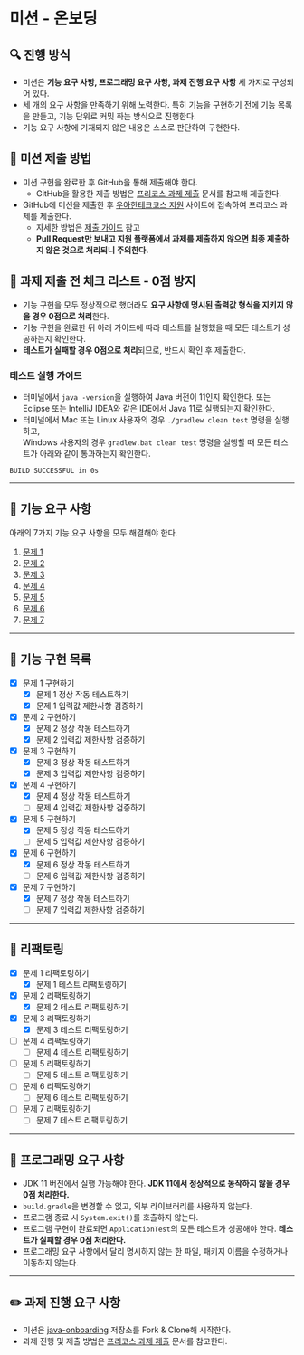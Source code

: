 # 미션 - 온보딩

## 🔍 진행 방식

- 미션은 **기능 요구 사항, 프로그래밍 요구 사항, 과제 진행 요구 사항** 세 가지로 구성되어 있다.
- 세 개의 요구 사항을 만족하기 위해 노력한다. 특히 기능을 구현하기 전에 기능 목록을 만들고, 기능 단위로 커밋 하는 방식으로 진행한다.
- 기능 요구 사항에 기재되지 않은 내용은 스스로 판단하여 구현한다.

## 📮 미션 제출 방법

- 미션 구현을 완료한 후 GitHub을 통해 제출해야 한다.
    - GitHub을 활용한 제출 방법은 [프리코스 과제 제출](https://github.com/woowacourse/woowacourse-docs/tree/master/precourse) 문서를 참고해
      제출한다.
- GitHub에 미션을 제출한 후 [우아한테크코스 지원](https://apply.techcourse.co.kr) 사이트에 접속하여 프리코스 과제를 제출한다.
    - 자세한 방법은 [제출 가이드](https://github.com/woowacourse/woowacourse-docs/tree/master/precourse#제출-가이드) 참고
    - **Pull Request만 보내고 지원 플랫폼에서 과제를 제출하지 않으면 최종 제출하지 않은 것으로 처리되니 주의한다.**

## 🚨 과제 제출 전 체크 리스트 - 0점 방지

- 기능 구현을 모두 정상적으로 했더라도 **요구 사항에 명시된 출력값 형식을 지키지 않을 경우 0점으로 처리**한다.
- 기능 구현을 완료한 뒤 아래 가이드에 따라 테스트를 실행했을 때 모든 테스트가 성공하는지 확인한다.
- **테스트가 실패할 경우 0점으로 처리**되므로, 반드시 확인 후 제출한다.

### 테스트 실행 가이드

- 터미널에서 `java -version`을 실행하여 Java 버전이 11인지 확인한다. 또는 Eclipse 또는 IntelliJ IDEA와 같은 IDE에서 Java 11로 실행되는지 확인한다.
- 터미널에서 Mac 또는 Linux 사용자의 경우 `./gradlew clean test` 명령을 실행하고,   
  Windows 사용자의 경우  `gradlew.bat clean test` 명령을 실행할 때 모든 테스트가 아래와 같이 통과하는지 확인한다.

```
BUILD SUCCESSFUL in 0s
```

---

## 🚀 기능 요구 사항
아래의 7가지 기능 요구 사항을 모두 해결해야 한다.

1. [문제 1](./docs/PROBLEM1.md)
2. [문제 2](./docs/PROBLEM2.md)
3. [문제 3](./docs/PROBLEM3.md)
4. [문제 4](./docs/PROBLEM4.md)
5. [문제 5](./docs/PROBLEM5.md)
6. [문제 6](./docs/PROBLEM6.md)
7. [문제 7](./docs/PROBLEM7.md)

---

## 🐳 기능 구현 목록

* [x] 문제 1 구현하기
  * [x] 문제 1 정상 작동 테스트하기
  * [x] 문제 1 입력값 제한사항 검증하기

* [x] 문제 2 구현하기
  * [x] 문제 2 정상 작동 테스트하기
  * [x] 문제 2 입력값 제한사항 검증하기

* [x] 문제 3 구현하기
  * [x] 문제 3 정상 작동 테스트하기
  * [x] 문제 3 입력값 제한사항 검증하기

* [x] 문제 4 구현하기
  * [x] 문제 4 정상 작동 테스트하기
  * [ ] 문제 4 입력값 제한사항 검증하기

* [x] 문제 5 구현하기
  * [x] 문제 5 정상 작동 테스트하기
  * [ ] 문제 5 입력값 제한사항 검증하기

* [x] 문제 6 구현하기
  * [x] 문제 6 정상 작동 테스트하기
  * [ ] 문제 6 입력값 제한사항 검증하기
  
* [x] 문제 7 구현하기
  * [x] 문제 7 정상 작동 테스트하기
  * [ ] 문제 7 입력값 제한사항 검증하기

---

## 🐋 리팩토링

* [x] 문제 1 리팩토링하기
  * [x] 문제 1 테스트 리팩토링하기

* [x] 문제 2 리팩토링하기
  * [x] 문제 2 테스트 리팩토링하기

* [x] 문제 3 리팩토링하기
  * [x] 문제 3 테스트 리팩토링하기

* [ ] 문제 4 리팩토링하기
  * [ ] 문제 4 테스트 리팩토링하기

* [ ] 문제 5 리팩토링하기
  * [ ] 문제 5 테스트 리팩토링하기

* [ ] 문제 6 리팩토링하기
  * [ ] 문제 6 테스트 리팩토링하기

* [ ] 문제 7 리팩토링하기
  * [ ] 문제 7 테스트 리팩토링하기

---

## 🎯 프로그래밍 요구 사항

- JDK 11 버전에서 실행 가능해야 한다. **JDK 11에서 정상적으로 동작하지 않을 경우 0점 처리한다.**
- `build.gradle`을 변경할 수 없고, 외부 라이브러리를 사용하지 않는다.
- 프로그램 종료 시 `System.exit()`를 호출하지 않는다.
- 프로그램 구현이 완료되면 `ApplicationTest`의 모든 테스트가 성공해야 한다. **테스트가 실패할 경우 0점 처리한다.**
- 프로그래밍 요구 사항에서 달리 명시하지 않는 한 파일, 패키지 이름을 수정하거나 이동하지 않는다.

---

## ✏️ 과제 진행 요구 사항

- 미션은 [java-onboarding](https://github.com/woowacourse-precourse/java-onboarding) 저장소를 Fork & Clone해 시작한다.
- 과제 진행 및 제출 방법은 [프리코스 과제 제출](https://github.com/woowacourse/woowacourse-docs/tree/master/precourse) 문서를 참고한다.
